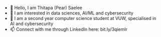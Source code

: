 - 👋 Hello, I am Thitapa (Pear) Saelee
- 👀 I am interested in data sciences, AI/ML and cybersecurity
- 💞️ I am a second year computer science student at VUW, specialised in AI and cybersecurity
- 📫 Connect with me through LinkedIn here: bit.ly/3qiemlr

<!---
thitapasaelee/thitapasaelee is a ✨ special ✨ repository because its `README.md` (this file) appears on your GitHub profile.
You can click the Preview link to take a look at your changes.
--->
